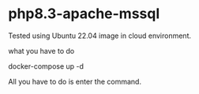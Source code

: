 # php8.3-apache-mssql
Tested using Ubuntu 22.04 image in cloud environment.

what you have to do

docker-compose up -d

All you have to do is enter the command.


